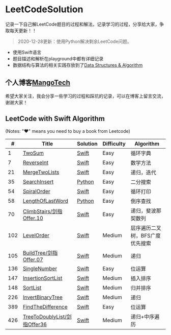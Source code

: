 # LeetCodeSolution

记录一下自己解LeetCode题目的过程和解法，记录学习的过程，分享给大家，争取每天更新！！
> 2020-12-28更新：使用Python解决剩余LeetCode问题。
- 使用Swift语言
- 题目描述和解析在playground中都有详细记录
- 数据结构与算法的相关实践存放到了[Data Structures & Algorithm](./Data%20Structures%20%26%20Algorithm)
## 个人博客[MangoTech](http://www.baronzhang107.xyz/)
希望大家关注，我会分享一些学习的过程和踩坑的记录，可以在博客上留言交流，谢谢大家！

## LeetCode with Swift Algorithm

(Notes: "&hearts;" means you need to buy a book from Leetcode)


| # | Title | Solution | Difficulty | Algorithm |
|---| ----- | -------- | ---------- | ----------- |
|1|[TwoSum](https://leetcode-cn.com/problems/two-sum/) | [Swift](./Solution/P1.TwoSum/twoSum.playground)|Easy| 循环字典 |
|7|[ReverseInt](https://leetcode-cn.com/problems/reverse-integer/) | [Swift](./Solution/P7.ReverseInt/reverseInt.playground)|Easy|数学方法|
|21|[MergeTwoLists](https://leetcode-cn.com/problems/merge-two-sorted-lists/) | [Swift](./Solution/P21.MergeTwoLists/mergeTwoLists.playground)|Easy| 递归，迭代|
|35|[SearchInsert](https://leetcode-cn.com/problems/search-insert-position/) | [Python](./Solution_Python/P35.SearchInsert/35.搜索插入位置.py)|Easy| 二分搜索|
|54|[SpiralOrder](https://leetcode-cn.com/problems/shun-shi-zhen-da-yin-ju-zhen-lcof/) | [Swift](./Solution/P54.SpiralOrder剑指Offer29/spiralOrder.playground)|Easy| 循环打印 |
|58|[LengthOfLastWord](https://leetcode-cn.com/problems/length-of-last-word/) | [Python](./Solution/P58.LengthOfLastWord/58.最后一个单词的长度.py)|Easy| 倒序查找 |
|70|[ClimbStairs/剑指Offer.10](https://leetcode-cn.com/problems/climbing-stairs/) | [Swift](./Solution/P70.ClimbStairs.剑指Offer10/climbStairs.playground)|Easy| 递归，斐波那契数列 |
|102|[LevelOrder](https://leetcode-cn.com/problems/binary-tree-level-order-traversal/) | [Swift](./Solution/P102.LevelOrder/levelOrder.playground)|Medium| 层序遍历二叉树，BFS广度优先搜索 |
|105|[BuildTree/剑指Offer.07](https://leetcode-cn.com/problems/construct-binary-tree-from-preorder-and-inorder-traversal/) | [Swift](./Solution/P105.BuildTree.剑指Offer07/buildTree.playground)|Medium| 递归 |
|136|[SingleNumber](https://leetcode-cn.com/problems/single-number/) | [Swift](./Solution/P136.SingleNumber/singleNumber.playground)|Easy| 位运算 |
|147|[InsertionSortList](https://leetcode-cn.com/problems/insertion-sort-list/) | [Swift](./Solution/P147.InsertionSortList/insertionSortList.playground)|Medium| 插入排序 |
|148|[SortList](https://leetcode-cn.com/problems/insertion-sort-list/) | [Swift](./Solution/P148.SortList/sortList.playground)|Medium| 归并排序 |
|226|[InvertBinaryTree](https://leetcode-cn.com/problems/invert-binary-tree/) | [Swift](./Solution/P226.invertTree/invertTree.playground)|Medium| 递归 |
|389|[FindTheDifference](https://leetcode-cn.com/problems/find-the-difference/) | [Swift](./Solution/P389.FindTheDifference/findTheDifference.playground)|Easy| 位运算 |
|426|[TreeToDoublyList/剑指Offer36](https://leetcode-cn.com/problems/er-cha-sou-suo-shu-yu-shuang-xiang-lian-biao-lcof/) | [Swift](./Solution/P426.TreeToDoublyList.剑指Offer36/treeToDoublyList.playground)|Medium| 递归+中序遍历 |

